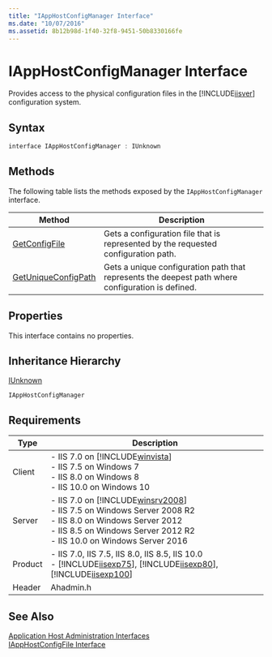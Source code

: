 ```yaml
---
title: "IAppHostConfigManager Interface"
ms.date: "10/07/2016"
ms.assetid: 8b12b98d-1f40-32f8-9451-50b8330166fe
---
```

# IAppHostConfigManager Interface

Provides access to the physical configuration files in the [!INCLUDE[iisver](../../wmi-provider/includes/iisver-md.md)] configuration system.  
  
## Syntax  
  
```cpp  
interface IAppHostConfigManager : IUnknown  
```  
  
## Methods  

 The following table lists the methods exposed by the `IAppHostConfigManager` interface.  
  
|Method|Description|  
|------------|-----------------|  
|[GetConfigFile](../../web-development-reference/native-code-api-reference/iapphostconfigmanager-getconfigfile-method.md)|Gets a configuration file that is represented by the requested configuration path.|  
|[GetUniqueConfigPath](../../web-development-reference/native-code-api-reference/iapphostconfigmanager-getuniqueconfigpath-method.md)|Gets a unique configuration path that represents the deepest path where configuration is defined.|  
  
## Properties  

 This interface contains no properties.  
  
## Inheritance Hierarchy  

 [IUnknown](https://go.microsoft.com/fwlink/?LinkId=55951)  
  
 `IAppHostConfigManager`  
  
## Requirements  
  
|Type|Description|  
|----------|-----------------|  
|Client|-   IIS 7.0 on [!INCLUDE[winvista](../../wmi-provider/includes/winvista-md.md)]<br />-   IIS 7.5 on Windows 7<br />-   IIS 8.0 on Windows 8<br />-   IIS 10.0 on Windows 10|  
|Server|-   IIS 7.0 on [!INCLUDE[winsrv2008](../../wmi-provider/includes/winsrv2008-md.md)]<br />-   IIS 7.5 on Windows Server 2008 R2<br />-   IIS 8.0 on Windows Server 2012<br />-   IIS 8.5 on Windows Server 2012 R2<br />-   IIS 10.0 on Windows Server 2016|  
|Product|-   IIS 7.0, IIS 7.5, IIS 8.0, IIS 8.5, IIS 10.0<br />-   [!INCLUDE[iisexp75](../../web-development-reference/native-code-api-reference/includes/iisexp75-md.md)], [!INCLUDE[iisexp80](../../web-development-reference/native-code-api-reference/includes/iisexp80-md.md)], [!INCLUDE[iisexp100](../../web-development-reference/native-code-api-reference/includes/iisexp100-md.md)]|  
|Header|Ahadmin.h|  
  
## See Also  

 [Application Host Administration Interfaces](../../web-development-reference/native-code-api-reference/application-host-administration-interfaces.md)   
 [IAppHostConfigFile Interface](../../web-development-reference/native-code-api-reference/iapphostconfigfile-interface.md)
